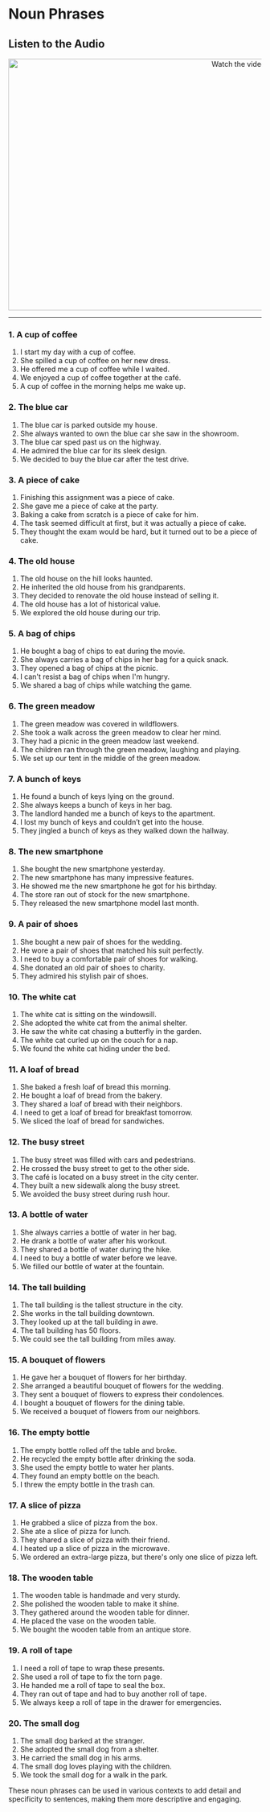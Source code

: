 # Noun Phrases

## Listen to the Audio 
 <p align="center">
  <a href="https://www.youtube.com/watch?v=rMhSElFeVSw" target="_blank">
    <img src="https://img.youtube.com/vi/rMhSElFeVSw/hqdefault.jpg" alt="Watch the video" width="900" height="500">
  </a>
</p>

---

### 1. **A cup of coffee**
   1. I start my day with a cup of coffee.
   2. She spilled a cup of coffee on her new dress.
   3. He offered me a cup of coffee while I waited.
   4. We enjoyed a cup of coffee together at the café.
   5. A cup of coffee in the morning helps me wake up.

### 2. **The blue car**
   1. The blue car is parked outside my house.
   2. She always wanted to own the blue car she saw in the showroom.
   3. The blue car sped past us on the highway.
   4. He admired the blue car for its sleek design.
   5. We decided to buy the blue car after the test drive.

### 3. **A piece of cake**
   1. Finishing this assignment was a piece of cake.
   2. She gave me a piece of cake at the party.
   3. Baking a cake from scratch is a piece of cake for him.
   4. The task seemed difficult at first, but it was actually a piece of cake.
   5. They thought the exam would be hard, but it turned out to be a piece of cake.

### 4. **The old house**
   1. The old house on the hill looks haunted.
   2. He inherited the old house from his grandparents.
   3. They decided to renovate the old house instead of selling it.
   4. The old house has a lot of historical value.
   5. We explored the old house during our trip.

### 5. **A bag of chips**
   1. He bought a bag of chips to eat during the movie.
   2. She always carries a bag of chips in her bag for a quick snack.
   3. They opened a bag of chips at the picnic.
   4. I can't resist a bag of chips when I'm hungry.
   5. We shared a bag of chips while watching the game.

### 6. **The green meadow**
   1. The green meadow was covered in wildflowers.
   2. She took a walk across the green meadow to clear her mind.
   3. They had a picnic in the green meadow last weekend.
   4. The children ran through the green meadow, laughing and playing.
   5. We set up our tent in the middle of the green meadow.

### 7. **A bunch of keys**
   1. He found a bunch of keys lying on the ground.
   2. She always keeps a bunch of keys in her bag.
   3. The landlord handed me a bunch of keys to the apartment.
   4. I lost my bunch of keys and couldn’t get into the house.
   5. They jingled a bunch of keys as they walked down the hallway.

### 8. **The new smartphone**
   1. She bought the new smartphone yesterday.
   2. The new smartphone has many impressive features.
   3. He showed me the new smartphone he got for his birthday.
   4. The store ran out of stock for the new smartphone.
   5. They released the new smartphone model last month.

### 9. **A pair of shoes**
   1. She bought a new pair of shoes for the wedding.
   2. He wore a pair of shoes that matched his suit perfectly.
   3. I need to buy a comfortable pair of shoes for walking.
   4. She donated an old pair of shoes to charity.
   5. They admired his stylish pair of shoes.

### 10. **The white cat**
   1. The white cat is sitting on the windowsill.
   2. She adopted the white cat from the animal shelter.
   3. He saw the white cat chasing a butterfly in the garden.
   4. The white cat curled up on the couch for a nap.
   5. We found the white cat hiding under the bed.

### 11. **A loaf of bread**
   1. She baked a fresh loaf of bread this morning.
   2. He bought a loaf of bread from the bakery.
   3. They shared a loaf of bread with their neighbors.
   4. I need to get a loaf of bread for breakfast tomorrow.
   5. We sliced the loaf of bread for sandwiches.

### 12. **The busy street**
   1. The busy street was filled with cars and pedestrians.
   2. He crossed the busy street to get to the other side.
   3. The café is located on a busy street in the city center.
   4. They built a new sidewalk along the busy street.
   5. We avoided the busy street during rush hour.

### 13. **A bottle of water**
   1. She always carries a bottle of water in her bag.
   2. He drank a bottle of water after his workout.
   3. They shared a bottle of water during the hike.
   4. I need to buy a bottle of water before we leave.
   5. We filled our bottle of water at the fountain.

### 14. **The tall building**
   1. The tall building is the tallest structure in the city.
   2. She works in the tall building downtown.
   3. They looked up at the tall building in awe.
   4. The tall building has 50 floors.
   5. We could see the tall building from miles away.

### 15. **A bouquet of flowers**
   1. He gave her a bouquet of flowers for her birthday.
   2. She arranged a beautiful bouquet of flowers for the wedding.
   3. They sent a bouquet of flowers to express their condolences.
   4. I bought a bouquet of flowers for the dining table.
   5. We received a bouquet of flowers from our neighbors.

### 16. **The empty bottle**
   1. The empty bottle rolled off the table and broke.
   2. He recycled the empty bottle after drinking the soda.
   3. She used the empty bottle to water her plants.
   4. They found an empty bottle on the beach.
   5. I threw the empty bottle in the trash can.

### 17. **A slice of pizza**
   1. He grabbed a slice of pizza from the box.
   2. She ate a slice of pizza for lunch.
   3. They shared a slice of pizza with their friend.
   4. I heated up a slice of pizza in the microwave.
   5. We ordered an extra-large pizza, but there's only one slice of pizza left.

### 18. **The wooden table**
   1. The wooden table is handmade and very sturdy.
   2. She polished the wooden table to make it shine.
   3. They gathered around the wooden table for dinner.
   4. He placed the vase on the wooden table.
   5. We bought the wooden table from an antique store.

### 19. **A roll of tape**
   1. I need a roll of tape to wrap these presents.
   2. She used a roll of tape to fix the torn page.
   3. He handed me a roll of tape to seal the box.
   4. They ran out of tape and had to buy another roll of tape.
   5. We always keep a roll of tape in the drawer for emergencies.

### 20. **The small dog**
   1. The small dog barked at the stranger.
   2. She adopted the small dog from a shelter.
   3. He carried the small dog in his arms.
   4. The small dog loves playing with the children.
   5. We took the small dog for a walk in the park.

These noun phrases can be used in various contexts to add detail and specificity to sentences, making them more descriptive and engaging.
